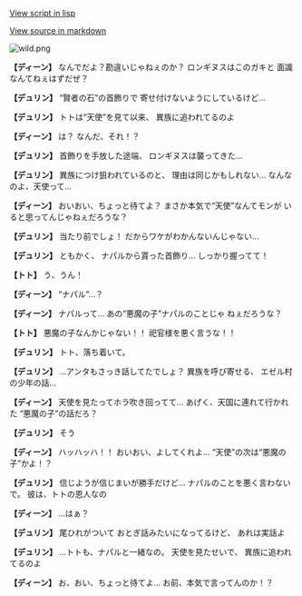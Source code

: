 [View script in lisp](../scripts/1330302.txt)

[View source in markdown](1330302.md)

![wild.png](../images/backgrounds/wild.png)

**【ディーン】**
なんでだよ？勘違いじゃねぇのか？
ロンギヌスはこのガキと
面識なんてねぇはずだぜ？

**【デュリン】**
“賢者の石”の首飾りで
寄せ付けないようにしているけど…

**【デュリン】**
トトは“天使”を見て以来、
異族に追われてるのよ

**【ディーン】**
は？
なんだ、それ！？

**【デュリン】**
首飾りを手放した途端、
ロンギヌスは襲ってきた…

**【デュリン】**
異族につけ狙われているのと、
理由は同じかもしれない…
なんなのよ、天使って…

**【ディーン】**
おいおい、ちょっと待てよ？
まさか本気で“天使”なんてモンが
いると思ってんじゃねぇだろうな？

**【デュリン】**
当たり前でしょ！
だからワケがわかんないんじゃない…

**【デュリン】**
ともかく、
ナパルから貰った首飾り…
しっかり握ってて！

**【トト】**
う、うん！

**【ディーン】**
“ナパル”…？

**【ディーン】**
ナパルって…
あの“悪魔の子”ナパルのことじゃ
ねぇだろうな？

**【トト】**
悪魔の子なんかじゃない！！
祀官様を悪く言うな！！

**【デュリン】**
トト、落ち着いて。

**【デュリン】**
…アンタもさっき話してたでしょ？
異族を呼び寄せる、
エゼル村の少年の話…

**【ディーン】**
天使を見たってホラ吹き回ってて…
あげく、天国に連れて行かれた
“悪魔の子”の話だろ？

**【デュリン】**
そう

**【ディーン】**
ハッハッハ！！
おいおい、よしてくれよ…
 “天使”の次は“悪魔の子”かよ！？

**【デュリン】**
信じようが信じまいが勝手だけど…
ナパルのことを悪く言わないで。
彼は、トトの恩人なの

**【ディーン】**
…はぁ？

**【デュリン】**
尾ひれがついて
おとぎ話みたいになってるけど、
あれは実話よ

**【デュリン】**
…トトも、ナパルと一緒なの。
天使を見たせいで、
異族に追われてるのよ

**【ディーン】**
お、おい、ちょっと待てよ…
お前、本気で言ってんのか！？